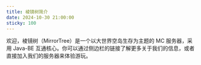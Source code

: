 ```yaml
---
title: 棱镜树简介
date: 2024-10-30 21:00:00
sticky: 100
---
```


欢迎，棱镜树（MirrorTree）是一个以大世界空岛生存为主题的 MC 服务器，采用 Java-BE 互通核心。你可以通过侧边栏的链接了解更多关于我们的信息，或者直接加入我们的服务器来体验游玩。
